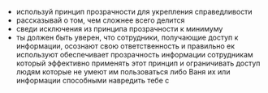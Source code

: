- используй принцип прозрачности для укрепления справедливости
- рассказывай о том, чем сложнее всего делится
- сведи исключения из принципа прозрачности к минимуму
- ты должен быть уверен, что сотрудники, получающие доступ к информации, осознают свою ответственность и правильно ек используют обеспечивает прозрачность информации сотрудникам который эффективно применять этот принцип и ограничивать доступ людям которые не умеют им пользоваться либо Ваня их или информации способными навредить тебе с 
